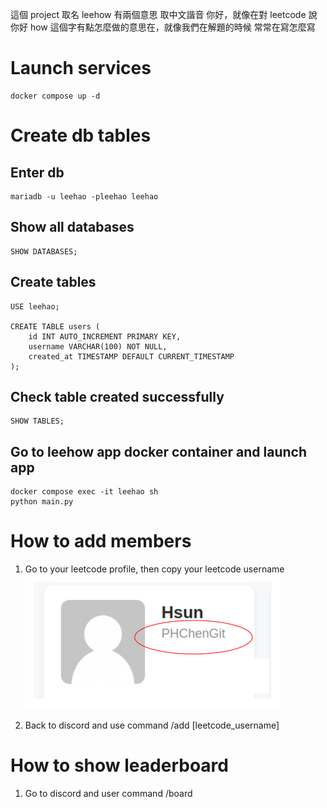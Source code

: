 這個 project 取名 leehow 有兩個意思
取中文諧音 你好，就像在對 leetcode 說你好
how 這個字有點怎麼做的意思在，就像我們在解題的時候 常常在寫怎麼寫

# Launch services
```
docker compose up -d
```

# Create db tables
## Enter db
```
mariadb -u leehao -pleehao leehao
```

## Show all databases
```
SHOW DATABASES;
```

## Create tables
```
USE leehao;

CREATE TABLE users (
    id INT AUTO_INCREMENT PRIMARY KEY,
    username VARCHAR(100) NOT NULL,
    created_at TIMESTAMP DEFAULT CURRENT_TIMESTAMP
);
```

## Check table created successfully
```
SHOW TABLES;
```
## Go to leehow app docker container and launch app
```
docker compose exec -it leehao sh
python main.py
```

# How to add members
1. Go to your leetcode profile, then copy your leetcode username
![leetcode profile name demo](./leetcode_demo.png)

2. Back to discord and use command /add [leetcode_username]

# How to show leaderboard
1. Go to discord and user command /board